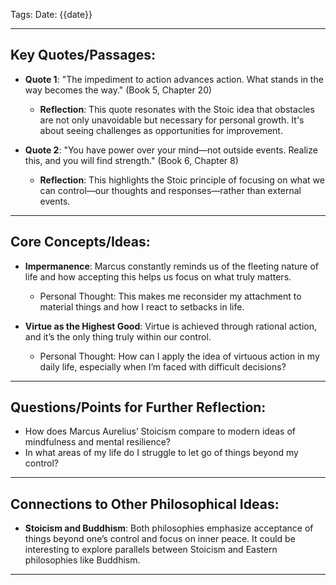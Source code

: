 Tags: 
Date: {{date}}

---

## Key Quotes/Passages:
- **Quote 1**: "The impediment to action advances action. What stands in the way becomes the way." (Book 5, Chapter 20)
  - **Reflection**: This quote resonates with the Stoic idea that obstacles are not only unavoidable but necessary for personal growth. It's about seeing challenges as opportunities for improvement.

- **Quote 2**: "You have power over your mind—not outside events. Realize this, and you will find strength." (Book 6, Chapter 8)
  - **Reflection**: This highlights the Stoic principle of focusing on what we can control—our thoughts and responses—rather than external events.

---

## Core Concepts/Ideas:
- **Impermanence**: Marcus constantly reminds us of the fleeting nature of life and how accepting this helps us focus on what truly matters.
  - Personal Thought: This makes me reconsider my attachment to material things and how I react to setbacks in life.

- **Virtue as the Highest Good**: Virtue is achieved through rational action, and it’s the only thing truly within our control.
  - Personal Thought: How can I apply the idea of virtuous action in my daily life, especially when I’m faced with difficult decisions?

---

## Questions/Points for Further Reflection:
- How does Marcus Aurelius’ Stoicism compare to modern ideas of mindfulness and mental resilience?
- In what areas of my life do I struggle to let go of things beyond my control?

---

## Connections to Other Philosophical Ideas:
- **Stoicism and Buddhism**: Both philosophies emphasize acceptance of things beyond one’s control and focus on inner peace. It could be interesting to explore parallels between Stoicism and Eastern philosophies like Buddhism.

---
